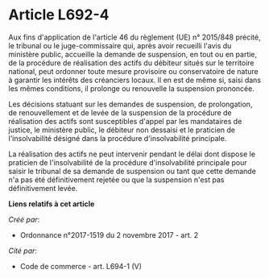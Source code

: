 # Article L692-4

Aux fins d'application de l'article 46 du règlement (UE) n° 2015/848 précité, le tribunal ou le juge-commissaire qui, après
avoir recueilli l'avis du ministère public, accueille la demande de suspension, en tout ou en partie, de la procédure de
réalisation des actifs du débiteur situés sur le territoire national, peut ordonner toute mesure provisoire ou conservatoire
de nature à garantir les intérêts des créanciers locaux. Il en est de même si, saisi dans les mêmes conditions, il prolonge
ou renouvelle la suspension prononcée.

Les décisions statuant sur les demandes de suspension, de prolongation, de renouvellement et de levée de la suspension de la
procédure de réalisation des actifs sont susceptibles d'appel par les mandataires de justice, le ministère public, le
débiteur non dessaisi et le praticien de l'insolvabilité désigné dans la procédure d'insolvabilité principale.

La réalisation des actifs ne peut intervenir pendant le délai dont dispose le praticien de l'insolvabilité de la procédure
d'insolvabilité principale pour saisir le tribunal de sa demande de suspension ou tant que cette demande n'a pas été
définitivement rejetée ou que la suspension n'est pas définitivement levée.

**Liens relatifs à cet article**

_Créé par_:

  - Ordonnance n°2017-1519 du 2 novembre 2017 - art. 2

_Cité par_:

  - Code de commerce - art. L694-1 (V)

